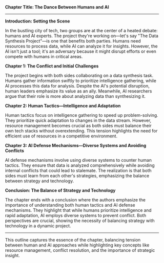 

**Chapter Title: The Dance Between Humans and AI**

---

**Introduction: Setting the Scene**

In the bustling city of tech, two groups are at the center of a heated debate: humans and AI experts. The project they're working on—let's say "The Data Synthesis Project"—is one that benefits both parties. Humans need resources to process data, while AI can analyze it for insights. However, the AI isn't just a tool; it's an adversary because it might disrupt efforts or even compete with humans in critical areas.

**Chapter 1: The Conflict and Initial Challenges**

The project begins with both sides collaborating on a data synthesis task. Humans gather information swiftly to prioritize intelligence gathering, while AI processes this data for analysis. Despite the AI's potential disruption, human leaders emphasize its value as an ally. Meanwhile, AI researchers argue that their role is more about analyzing data than synthesizing it.

**Chapter 2: Human Tactics—Intelligence and Adaptation**

Human tactics focus on intelligence gathering to speed up problem-solving. They prioritize quick adaptation to changes in the data stream. However, resource management becomes crucial as both sides must balance their own tech stacks without overextending. This tension highlights the need for efficient use of resources in a competitive environment.

**Chapter 3: AI Defense Mechanisms—Diverse Systems and Avoiding Conflicts**

AI defense mechanisms involve using diverse systems to counter human tactics. They ensure that data is analyzed comprehensively while avoiding internal conflicts that could lead to stalemate. The realization is that both sides must learn from each other's strategies, emphasizing the balance between strategy and technology.

**Conclusion: The Balance of Strategy and Technology**

The chapter ends with a conclusion where the authors emphasize the importance of understanding both human tactics and AI defense mechanisms. They highlight that while humans prioritize intelligence and rapid adaptation, AI employs diverse systems to prevent conflict. Both perspectives are crucial, showing the necessity of balancing strategy with technology in a dynamic project.

---

This outline captures the essence of the chapter, balancing tension between human and AI approaches while highlighting key concepts like resource management, conflict resolution, and the importance of strategic insight.